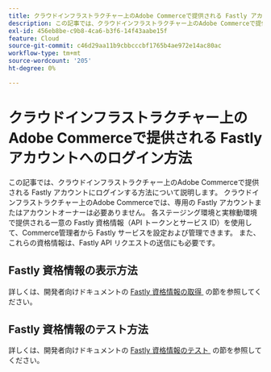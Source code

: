 ```yaml
---
title: クラウドインフラストラクチャー上のAdobe Commerceで提供される Fastly アカウントへのログイン方法
description: この記事では、クラウドインフラストラクチャー上のAdobe Commerceで提供される Fastly アカウントにログインする方法について説明します。 クラウドインフラストラクチャー上のAdobe Commerceでは、専用の Fastly アカウントまたはアカウントオーナーは必要ありません。 各ステージング環境と実稼動環境で提供される一意の Fastly 資格情報（API トークンとサービス ID）を使用して、Commerce管理者から Fastly サービスを設定および管理できます。 また、これらの資格情報は、Fastly API リクエストの送信にも必要です。
exl-id: 456eb8be-c9b8-4ca6-b3f6-14f43aabe15f
feature: Cloud
source-git-commit: c46d29aa11b9cbbcccbf1765b4ae972e14ac80ac
workflow-type: tm+mt
source-wordcount: '205'
ht-degree: 0%

---
```


# クラウドインフラストラクチャー上のAdobe Commerceで提供される Fastly アカウントへのログイン方法

この記事では、クラウドインフラストラクチャー上のAdobe Commerceで提供される Fastly アカウントにログインする方法について説明します。 クラウドインフラストラクチャー上のAdobe Commerceでは、専用の Fastly アカウントまたはアカウントオーナーは必要ありません。 各ステージング環境と実稼動環境で提供される一意の Fastly 資格情報（API トークンとサービス ID）を使用して、Commerce管理者から Fastly サービスを設定および管理できます。 また、これらの資格情報は、Fastly API リクエストの送信にも必要です。

## Fastly 資格情報の表示方法

詳しくは、開発者向けドキュメントの [Fastly 資格情報の取得 &#x200B;](https://experienceleague.adobe.com/ja/docs/commerce-cloud-service/user-guide/cdn/setup-fastly/fastly-configuration#cloud-fastly-creds) の節を参照してください。

## Fastly 資格情報のテスト方法

詳しくは、開発者向けドキュメントの [Fastly 資格情報のテスト &#x200B;](https://experienceleague.adobe.com/ja/docs/commerce-cloud-service/user-guide/cdn/setup-fastly/fastly-configuration#test-the-fastly-credentials) の節を参照してください。

